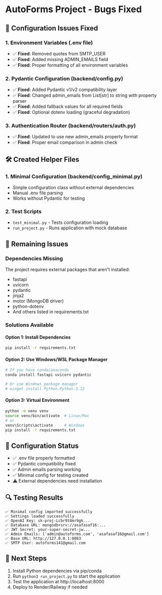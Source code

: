 # AutoForms Project - Bugs Fixed

## 🔧 Configuration Issues Fixed

### 1. Environment Variables (.env file)
- ✅ **Fixed**: Removed quotes from SMTP_USER
- ✅ **Fixed**: Added missing ADMIN_EMAILS field
- ✅ **Fixed**: Proper formatting of all environment variables

### 2. Pydantic Configuration (backend/config.py)
- ✅ **Fixed**: Added Pydantic v1/v2 compatibility layer
- ✅ **Fixed**: Changed admin_emails from List[str] to string with property parser
- ✅ **Fixed**: Added fallback values for all required fields
- ✅ **Fixed**: Optional dotenv loading (graceful degradation)

### 3. Authentication Router (backend/routers/auth.py)
- ✅ **Fixed**: Updated to use new admin_emails property format
- ✅ **Fixed**: Proper email comparison in admin check

## 🛠️ Created Helper Files

### 1. Minimal Configuration (backend/config_minimal.py)
- Simple configuration class without external dependencies
- Manual .env file parsing
- Works without Pydantic for testing

### 2. Test Scripts
- `test_minimal.py` - Tests configuration loading
- `run_project.py` - Runs application with mock database

## 🚨 Remaining Issues

### Dependencies Missing
The project requires external packages that aren't installed:
- fastapi
- uvicorn  
- pydantic
- jinja2
- motor (MongoDB driver)
- python-dotenv
- And others listed in requirements.txt

### Solutions Available

#### Option 1: Install Dependencies
```bash
pip install -r requirements.txt
```

#### Option 2: Use Windows/WSL Package Manager
```bash
# If you have conda/anaconda
conda install fastapi uvicorn pydantic

# Or use Windows package manager
# winget install Python.Python.3.12
```

#### Option 3: Virtual Environment
```bash
python -m venv venv
source venv/bin/activate  # Linux/Mac
# or
venv\Scripts\activate     # Windows
pip install -r requirements.txt
```

## 🎯 Configuration Status

- ✅ .env file properly formatted
- ✅ Pydantic compatibility fixed
- ✅ Admin emails parsing working
- ✅ Minimal config for testing created
- ⚠️  External dependencies need installation

## 🔍 Testing Results

```
✅ Minimal config imported successfully
✅ Settings loaded successfully  
✅ OpenAI Key: sk-proj-Lcbr9t8mr9gk...
✅ Database URL: mongodb+srv://asafasaf16:...
✅ JWT Secret: your-super-secret-jw...
✅ Admin Emails: ['admin@autoforms.com', 'asafasaf16@gmail.com']
✅ Base URL: http://127.0.0.1:8083
✅ SMTP User: autoforms141@gmail.com
```

## 🚀 Next Steps

1. Install Python dependencies via pip/conda
2. Run `python3 run_project.py` to start the application
3. Test the application at http://localhost:8000
4. Deploy to Render/Railway if needed
